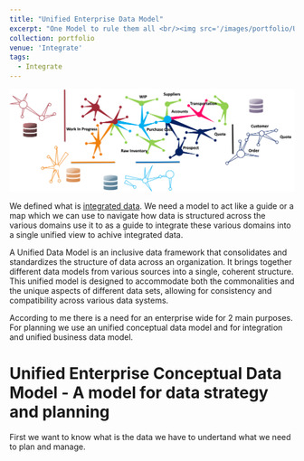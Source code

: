 ```yaml
---
title: "Unified Enterprise Data Model"
excerpt: "One Model to rule them all <br/><img src='/images/portfolio/UnifiedDataModel.png'>"
collection: portfolio
venue: 'Integrate'
tags:
  - Integrate
---
```


<img width="912" alt="image" src="/images/portfolio/UnifiedDataModel.png">

We defined what is [integrated data](https://nuneskris.github.io/portfolio/1-1-2IntegratedData/). We need a model to act like a guide or a map which we can use to navigate how data is structured across the various domains use it to as a guide to integrate these various domains into a single unified view to achive integrated data.

A Unified Data Model is an inclusive data framework that consolidates and standardizes the structure of data across an organization. It brings together different data models from various sources into a single, coherent structure. This unified model is designed to accommodate both the commonalities and the unique aspects of different data sets, allowing for consistency and compatibility across various data systems.

According to me there is a need for an enterprise wide for 2 main purposes. For planning we use an unified conceptual data model and for integration and unified business data model.

# Unified Enterprise Conceptual Data Model - A model for data strategy and planning
First we want to know what is the data we have to undertand what we need to plan and manage.
